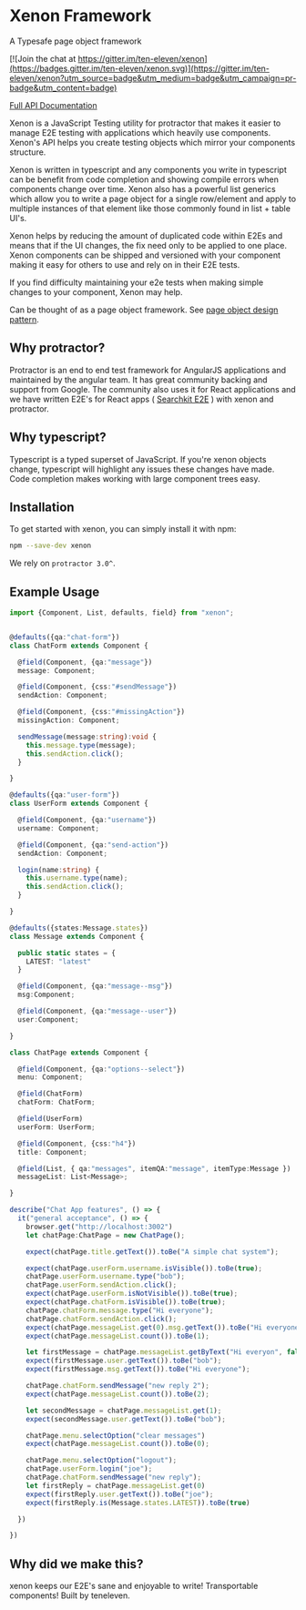 # Xenon Framework
A Typesafe page object framework

[![Join the chat at https://gitter.im/ten-eleven/xenon](https://badges.gitter.im/ten-eleven/xenon.svg)](https://gitter.im/ten-eleven/xenon?utm_source=badge&utm_medium=badge&utm_campaign=pr-badge&utm_content=badge)

[Full API Documentation](https://joemcelroy.gitbooks.io/xenon/content/)

Xenon is a JavaScript Testing utility for protractor that makes it easier to manage E2E testing with applications which heavily use components. Xenon's API helps you create testing objects which mirror your components structure.

Xenon is written in typescript and any components you write in typescript can be benefit from code completion and showing compile errors when components change over time. Xenon also has a powerful list generics which allow you to write a page object for a single row/element and apply to multiple instances of that element like those commonly found in list + table UI's.

Xenon helps by reducing the amount of duplicated code within E2Es and means that if the UI changes, the fix need only to be applied to one place. Xenon components can be shipped and versioned with your component making it easy for others to use and rely on in their E2E tests.

If you find difficulty maintaining your e2e tests when making simple changes to your component, Xenon may help.

Can be thought of as a page object framework. See [page object design pattern](http://martinfowler.com/bliki/PageObject.html).

## Why protractor?

Protractor is an end to end test framework for AngularJS applications and maintained by the angular team. It has great community backing and support from Google. The community also uses it for React applications and we have written E2E's for React apps ( [Searchkit E2E](https://github.com/searchkit/searchkit/blob/master/test/e2e/specs/TestSpec.ts) ) with xenon and protractor.  

## Why typescript?
Typescript is a typed superset of JavaScript. If you're xenon objects change, typescript will highlight any issues these changes have made. Code completion makes working with large component trees easy.

## Installation
To get started with xenon, you can simply install it with npm:

```sh
npm --save-dev xenon
```

We rely on `protractor 3.0^`.

## Example Usage

```typescript
import {Component, List, defaults, field} from "xenon";


@defaults({qa:"chat-form"})
class ChatForm extends Component {

  @field(Component, {qa:"message"})
  message: Component;

  @field(Component, {css:"#sendMessage"})
  sendAction: Component;

  @field(Component, {css:"#missingAction"})
  missingAction: Component;

  sendMessage(message:string):void {
    this.message.type(message);
    this.sendAction.click();
  }

}

@defaults({qa:"user-form"})
class UserForm extends Component {

  @field(Component, {qa:"username"})
  username: Component;

  @field(Component, {qa:"send-action"})
  sendAction: Component;

  login(name:string) {
    this.username.type(name);
    this.sendAction.click();
  }

}

@defaults({states:Message.states})
class Message extends Component {

  public static states = {
    LATEST: "latest"
  }

  @field(Component, {qa:"message--msg"})
  msg:Component;

  @field(Component, {qa:"message--user"})
  user:Component;

}

class ChatPage extends Component {

  @field(Component, {qa:"options--select"})
  menu: Component;

  @field(ChatForm)
  chatForm: ChatForm;

  @field(UserForm)
  userForm: UserForm;

  @field(Component, {css:"h4"})
  title: Component;

  @field(List, { qa:"messages", itemQA:"message", itemType:Message })
  messageList: List<Message>;

}

describe("Chat App features", () => {
  it("general acceptance", () => {
    browser.get("http://localhost:3002")
    let chatPage:ChatPage = new ChatPage();

    expect(chatPage.title.getText()).toBe("A simple chat system");

    expect(chatPage.userForm.username.isVisible()).toBe(true);
    chatPage.userForm.username.type("bob");
    chatPage.userForm.sendAction.click();
    expect(chatPage.userForm.isNotVisible()).toBe(true);
    expect(chatPage.chatForm.isVisible()).toBe(true);
    chatPage.chatForm.message.type("Hi everyone");
    chatPage.chatForm.sendAction.click();
    expect(chatPage.messageList.get(0).msg.getText()).toBe("Hi everyone");
    expect(chatPage.messageList.count()).toBe(1);

    let firstMessage = chatPage.messageList.getByText("Hi everyon", false);
    expect(firstMessage.user.getText()).toBe("bob");
    expect(firstMessage.msg.getText()).toBe("Hi everyone");

    chatPage.chatForm.sendMessage("new reply 2");
    expect(chatPage.messageList.count()).toBe(2);

    let secondMessage = chatPage.messageList.get(1);
    expect(secondMessage.user.getText()).toBe("bob");

    chatPage.menu.selectOption("clear messages")
    expect(chatPage.messageList.count()).toBe(0);

    chatPage.menu.selectOption("logout");
    chatPage.userForm.login("joe");
    chatPage.chatForm.sendMessage("new reply");
    let firstReply = chatPage.messageList.get(0)
    expect(firstReply.user.getText()).toBe("joe");
    expect(firstReply.is(Message.states.LATEST)).toBe(true)

  })

})
```

## Why did we make this?
xenon keeps our E2E's sane and enjoyable to write! Transportable components! Built by teneleven.
